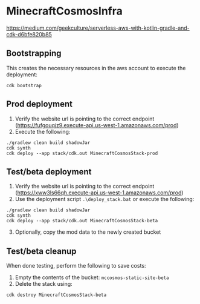 
# MinecraftCosmosInfra

https://medium.com/geekculture/serverless-aws-with-kotlin-gradle-and-cdk-d6bfe820b85

## Bootstrapping
This creates the necessary resources in the aws account to execute the deployment:

    cdk bootstrap

## Prod deployment

1. Verify the website url is pointing to the correct endpoint (https://fufgouqjz9.execute-api.us-west-1.amazonaws.com/prod)
2. Execute the following:
```
./gradlew clean build shadowJar
cdk synth
cdk deploy --app stack/cdk.out MinecraftCosmosStack-prod
```

## Test/beta deployment
1. Verify the website url is pointing to the correct endpoint (https://xww3ls66qh.execute-api.us-west-1.amazonaws.com/prod)
2. Use the deployment script `.\deploy_stack.bat` or execute the following:
```
./gradlew clean build shadowJar
cdk synth
cdk deploy --app stack/cdk.out MinecraftCosmosStack-beta
```
3. Optionally, copy the mod data to the newly created bucket

## Test/beta cleanup
When done testing, perform the following to save costs:
1. Empty the contents of the bucket: `mccosmos-static-site-beta`
2. Delete the stack using:
```
cdk destroy MinecraftCosmosStack-beta
```
